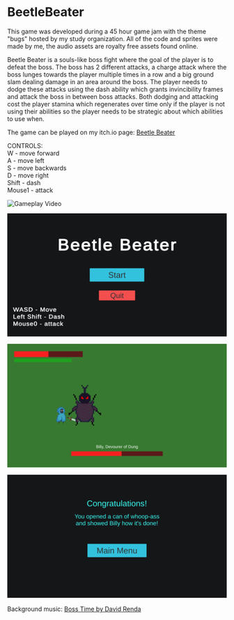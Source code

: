 # BeetleBeater
This game was developed during a 45 hour game jam with the theme "bugs" hosted by my study organization. All of the code and sprites were made by me, the audio assets are royalty free assets found online.

Beetle Beater is a souls-like boss fight where the goal of the player is to defeat the boss. The boss has 2 different attacks, a charge attack where the boss lunges towards the player multiple times in a row and a big ground slam dealing damage in an area around the boss. The player needs to dodge these attacks using the dash ability which grants invincibility frames and attack the boss in between boss attacks. Both dodging and attacking cost the player stamina which regenerates over time only if the player is not using their abilities so the player needs to be strategic about which abilities to use when.

The game can be played on my itch.io page: [Beetle Beater](https://bigmonke778.itch.io/beetle-beater)

CONTROLS:  
W - move forward  
A - move left  
S - move backwards  
D - move right  
Shift - dash  
Mouse1 - attack  

![Gameplay Video](https://youtu.be/0GN4e6q5IU4)

![Main Menu Image](ScreenShots/MainMenu.png?raw=true)

![Gameplay Image](ScreenShots/GamePlay2.png?raw=true)

![Win Screen Image](ScreenShots/WinScreen.png?raw=true)

Background music: [Boss Time by David Renda](https://www.fesliyanstudios.com/royalty-free-music/download/boss-time/2340)
